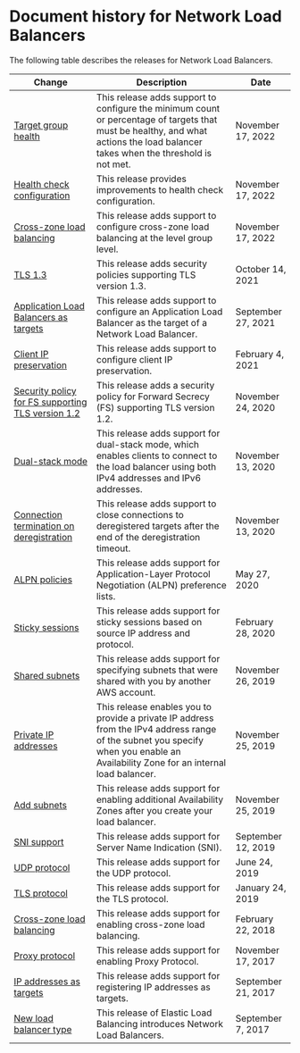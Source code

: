 # Document history for Network Load Balancers<a name="doc-history"></a>

The following table describes the releases for Network Load Balancers\.

| Change | Description | Date | 
| --- |--- |--- |
| [Target group health](#doc-history) | This release adds support to configure the minimum count or percentage of targets that must be healthy, and what actions the load balancer takes when the threshold is not met\. | November 17, 2022 | 
| [Health check configuration](#doc-history) | This release provides improvements to health check configuration\. | November 17, 2022 | 
| [Cross\-zone load balancing](#doc-history) | This release adds support to configure cross\-zone load balancing at the level group level\. | November 17, 2022 | 
| [TLS 1\.3](https://docs.aws.amazon.com/elasticloadbalancing/latest/network/create-tls-listener.html#describe-ssl-policies) | This release adds security policies supporting TLS version 1\.3\. | October 14, 2021 | 
| [Application Load Balancers as targets](https://docs.aws.amazon.com/elasticloadbalancing/latest/network/application-load-balancer-target.html) | This release adds support to configure an Application Load Balancer as the target of a Network Load Balancer\. | September 27, 2021 | 
| [Client IP preservation](https://docs.aws.amazon.com/elasticloadbalancing/latest/network/load-balancer-target-groups.html#client-ip-preservation) | This release adds support to configure client IP preservation\. | February 4, 2021 | 
| [Security policy for FS supporting TLS version 1\.2](https://docs.aws.amazon.com/elasticloadbalancing/latest/network/create-tls-listener.html#describe-ssl-policies) | This release adds a security policy for Forward Secrecy \(FS\) supporting TLS version 1\.2\. | November 24, 2020 | 
| [Dual\-stack mode](https://docs.aws.amazon.com/elasticloadbalancing/latest/network/load-balancer-ip-address-type.html) | This release adds support for dual\-stack mode, which enables clients to connect to the load balancer using both IPv4 addresses and IPv6 addresses\. | November 13, 2020 | 
| [Connection termination on deregistration](#doc-history) | This release adds support to close connections to deregistered targets after the end of the deregistration timeout\. | November 13, 2020 | 
| [ALPN policies](https://docs.aws.amazon.com/elasticloadbalancing/latest/network/create-tls-listener.html#alpn-policies) | This release adds support for Application\-Layer Protocol Negotiation \(ALPN\) preference lists\. | May 27, 2020 | 
| [Sticky sessions](https://docs.aws.amazon.com/elasticloadbalancing/latest/network/load-balancer-target-groups.html#sticky-sessions) | This release adds support for sticky sessions based on source IP address and protocol\. | February 28, 2020 | 
| [Shared subnets](#doc-history) | This release adds support for specifying subnets that were shared with you by another AWS account\. | November 26, 2019 | 
| [Private IP addresses](#doc-history) | This release enables you to provide a private IP address from the IPv4 address range of the subnet you specify when you enable an Availability Zone for an internal load balancer\. | November 25, 2019 | 
| [Add subnets](#doc-history) | This release adds support for enabling additional Availability Zones after you create your load balancer\. | November 25, 2019 | 
| [SNI support](https://docs.aws.amazon.com/elasticloadbalancing/latest/network/create-tls-listener.html#sni-certificate-list) | This release adds support for Server Name Indication \(SNI\)\. | September 12, 2019 | 
| [UDP protocol](#doc-history) | This release adds support for the UDP protocol\. | June 24, 2019 | 
| [TLS protocol](https://docs.aws.amazon.com/elasticloadbalancing/latest/network/create-tls-listener.html) | This release adds support for the TLS protocol\. | January 24, 2019 | 
| [Cross\-zone load balancing](#doc-history) | This release adds support for enabling cross\-zone load balancing\. | February 22, 2018 | 
| [Proxy protocol](https://docs.aws.amazon.com/elasticloadbalancing/latest/network/load-balancer-target-groups.html#proxy-protocol) | This release adds support for enabling Proxy Protocol\. | November 17, 2017 | 
| [IP addresses as targets](https://docs.aws.amazon.com/elasticloadbalancing/latest/network/load-balancer-target-groups.html#target-type) | This release adds support for registering IP addresses as targets\. | September 21, 2017 | 
| [New load balancer type](#doc-history) | This release of Elastic Load Balancing introduces Network Load Balancers\. | September 7, 2017 | 